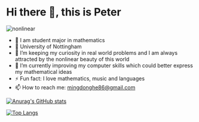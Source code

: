 # Hi there 👋, this is Peter
![nonlinear](https://github.com/Peter3822724/Peter3822724/blob/main/nonlinear.gif)
+ 📖 I am student major in mathematics
+ 🏫 University of Nottingham
+ 🤔 I’m keeping my curiosity in real world problems and I am always attracted by the nonlinear beauty of this world 
+ 🌱 I’m currently improving my computer skills which could better express my mathematical ideas
+ ⚡ Fun fact: I love mathematics, music and languages
+ 📫 How to reach me: mingdonghe86@gmail.com


[![Anurag's GitHub stats](https://github-readme-stats.vercel.app/api?username=Peter3822724)](https://github.com/anuraghazra/github-readme-stats)


[![Top Langs](https://github-readme-stats.vercel.app/api/top-langs/?username=Peter3822724&langs_count=8)](https://github.com/anuraghazra/github-readme-stats)




<!--
**Peter3822724/Peter3822724** is a ✨ _special_ ✨ repository because its `README.md` (this file) appears on your GitHub profile.

Here are some ideas to get you started:

- 🔭 I’m currently working on ...
- 🌱 I’m currently learning ...
- 👯 I’m looking to collaborate on ...
- 🤔 I’m looking for help with ...
- 💬 Ask me about ...
- 📫 How to reach me: ...
- 😄 Pronouns: ...
- ⚡ Fun fact: ...
-->
